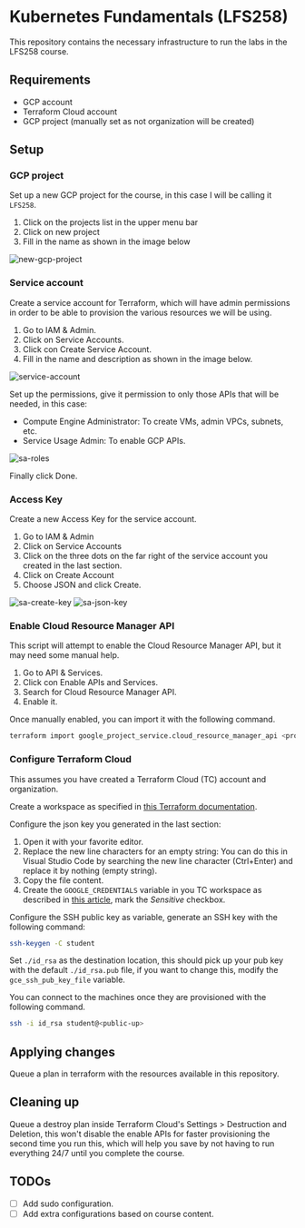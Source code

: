 # Kubernetes Fundamentals (LFS258)

This repository contains the necessary infrastructure to run the labs in the LFS258 course.

## Requirements

* GCP account
* Terraform Cloud account
* GCP project (manually set as not organization will be created)

## Setup

### GCP project

Set up a new GCP project for the course, in this case I will be calling it `LFS258`.

1. Click on the projects list in the upper menu bar
2. Click on new project
3. Fill in the name as shown in the image below

![new-gcp-project](imgs/01_gcp_project.png)

### Service account

Create a service account for Terraform, which will have admin permissions in order to be able to provision the various resources we will be using.

1. Go to IAM & Admin.
2. Click on Service Accounts.
3. Click con Create Service Account.
4. Fill in the name and description as shown in the image below.

![service-account](imgs/02_service_account.png)

Set up the permissions, give it permission to only those APIs that will be needed, in this case:

* Compute Engine Administrator: To create VMs, admin VPCs, subnets, etc.
* Service Usage Admin: To enable GCP APIs.

![sa-roles](imgs/03_sa_roles.png)

Finally click Done.

### Access Key

Create a new Access Key for the service account.

1. Go to IAM & Admin
2. Click on Service Accounts
3. Click on the three dots on the far right of the service account you created in the last section.
4. Click on Create Account
5. Choose JSON and click Create.

![sa-create-key](imgs/04_create_key.png)
![sa-json-key](imgs/05_json_key.png)

### Enable Cloud Resource Manager API

This script will attempt to enable the Cloud Resource Manager API, but it may need some manual help.

1. Go to API & Services.
2. Click con Enable APIs and Services.
3. Search for Cloud Resource Manager API.
4. Enable it.

Once manually enabled, you can import it with the following command.

```bash
terraform import google_project_service.cloud_resource_manager_api <project-id>/cloudresourcemanager.googleapis.com
```

### Configure Terraform Cloud

This assumes you have created a Terraform Cloud (TC) account and organization.

Create a workspace as specified in [this Terraform documentation](https://learn.hashicorp.com/tutorials/terraform/cloud-workspace-create?in=terraform/cloud-get-started).

Configure the json key you generated in the last section:

1. Open it with your favorite editor.
2. Replace the new line characters for an empty string: You can do this in Visual Studio Code by searching the new line character (Ctrl+Enter) and replace it by nothing (empty string).
3. Copy the file content.
4. Create the `GOOGLE_CREDENTIALS` variable in you TC workspace as described in [this article](https://learn.hashicorp.com/tutorials/terraform/cloud-workspace-configure?in=terraform/cloud-get-started), mark the *Sensitive* checkbox.

Configure the SSH public key as variable, generate an SSH key with the following command:

```bash
ssh-keygen -C student
```

Set `./id_rsa` as the destination location, this should pick up your pub key with the default `./id_rsa.pub` file, if you want to change this, modify the `gce_ssh_pub_key_file` variable.

You can connect to the machines once they are provisioned with the following command.

```bash
ssh -i id_rsa student@<public-up>
```

## Applying changes

Queue a plan in terraform with the resources available in this repository.

## Cleaning up

Queue a destroy plan inside Terraform Cloud's Settings > Destruction and Deletion, this won't disable the enable APIs for faster provisioning the second time you run this, which will help you save by not having to run everything 24/7 until you complete the course.

## TODOs

* [ ] Add sudo configuration.
* [ ] Add extra configurations based on course content.
